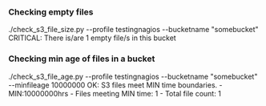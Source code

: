 ### Checking empty files
./check_s3_file_size.py  --profile testingnagios --bucketname "somebucket"
CRITICAL: There is/are 1 empty file/s in this bucket

### Checking min age of files in a bucket
./check_s3_file_age.py --profile testingnagios --bucketname "somebucket" --minfileage 10000000
OK: S3 files meet MIN time boundaries. - MIN:10000000hrs - Files meeting MIN time: 1 - Total file count: 1

